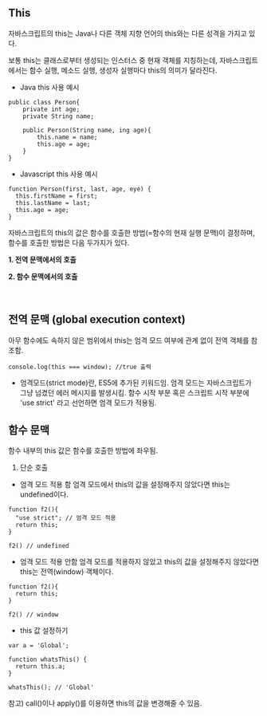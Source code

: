 ## This

자바스크립트의 this는 Java나 다른 객체 지향 언어의 this와는 다른 성격을 가지고 있다.

보통 this는 클래스로부터 생성되는 인스터스 중 현재 객체를 지칭하는데, 자바스크립트에서는 함수 실행, 메소드 실행, 생성자 실행마다 this의 의미가 달라진다.

* Java this 사용 예시

```
public class Person{
    private int age;
    private String name;
    
    public Person(String name, ing age){
        this.name = name;
        this.age = age;
    }
}
```

* Javascript this 사용 예시

```
function Person(first, last, age, eye) {
  this.firstName = first;
  this.lastName = last;
  this.age = age;
}
```

자바스크립트의 this의 값은 함수를 호출한 방법(=함수의 현재 실행 문맥)이 결정하며, 함수를 호출한 방법은 다음 두가지가 있다.

**1. 전역 문맥에서의 호출**

**2. 함수 문맥에서의 호출**

<br>

## 전역 문맥 (global execution context)

아무 함수에도 속하지 않은 범위에서 this는 엄격 모드 여부에 관계 없이 전역 객체를 참조함.

```
console.log(this === window); //true 출력
```

* 엄격모드(strict mode)란, ES5에 추가된 키워드임. 엄격 모드는 자바스크립트가 그냥 넘겼던 에러 메시지를 발생시킴. 함수 시작 부분 혹은 스크립트 시작 부분에 'use strict' 라고 선언하면 엄격 모드가 적용됨.

## 함수 문맥

함수 내부의 this 값은 함수를 호출한 방법에 좌우됨.

1) 단순 호출
* 엄격 모드 적용 함
엄격 모드에서 this의 값을 설정해주지 않았다면 this는 undefined이다.
```
function f2(){
  "use strict"; // 엄격 모드 적용
  return this;
}

f2() // undefined
```

* 엄격 모드 적용 안함
엄격 모드를 적용하지 않았고 this의 값을 설정해주지 않았다면 this는 전역(window) 객체이다.
```
function f2(){
  return this;
}

f2() // window
```

* this 값 설정하기
```
var a = 'Global';

function whatsThis() {
  return this.a;
}

whatsThis(); // 'Global'
```

참고) call()이나 apply()를 이용하면 this의 값을 변경해줄 수 있음.
